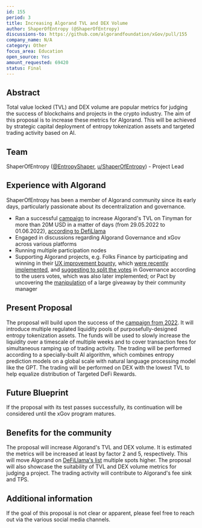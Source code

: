 ```yaml
---
id: 155
period: 3
title: Increasing Algorand TVL and DEX Volume
author: ShaperOfEntropy (@ShaperOfEntropy)
discussions-to: https://github.com/algorandfoundation/xGov/pull/155
company_name: N/A
category: Other
focus_area: Education
open_source: Yes
amount_requested: 69420
status: Final
---
```


## Abstract
Total value locked (TVL) and DEX volume are popular metrics for judging the success of blockchains and projects in the crypto industry. The aim of this proposal is to increase these metrics for Algorand. This will be achieved by strategic capital deployment of entropy tokenization assets and targeted trading activity based on AI.

## Team
ShaperOfEntropy ([@EntropyShaper](https://twitter.com/EntropyShaper), [u/ShaperOfEntropy](https://www.reddit.com/user/ShaperOfEntropy)) - Project Lead

## Experience with Algorand
ShaperOfEntropy has been a member of Algorand community since its early days, particularly passionate about its decentralization and governance.

- Ran a successful [campaign](https://twitter.com/EntropyShaper/status/1531174016815357952) to increase Algorand's TVL on Tinyman for more than 20M USD in a matter of days (from 29.05.2022 to 01.06.2022), [according to DefiLlama](https://defillama.com/protocol/tinyman)
- Engaged in discussions regarding Algorand Governance and xGov across various platforms
- Running multiple participation nodes
- Supporting Algorand projects, e.g. Folks Finance by participating and winning in their [UX improvement bounty](https://github.com/ShaperOfEntropy/improving-UI-UX-on-Folks-Finance), which [were recently implemented](https://twitter.com/FolksFinance/status/1737489376446206176), and [suggesting to split the votes](https://discord.com/channels/852212243596050433/852224744178581525/992415013639835779) in Governance according to the users votes, which was also later implemented; or Pact by uncovering the [manipulation](https://twitter.com/d13_co/status/1696103414743101452) of a large giveaway by their community manager

## Present Proposal
The proposal will build upon the success of the [campaign from 2022](https://twitter.com/EntropyShaper/status/1531174016815357952). It will introduce multiple regulated liquidity pools of purposefully-designed entropy tokenization assets. The funds will be used to slowly increase the liquidity over a timescale of multiple weeks and to cover transaction fees for simultaneous ramping up of trading activity. The trading will be performed according to a specially-built AI algorithm, which combines entropy prediction models on a global scale with natural language processing model like the GPT. The trading will be performed on DEX with the lowest TVL to help equalize distribution of Targeted DeFi Rewards.

## Future Blueprint
If the proposal with its test passes successfully, its continuation will be considered until the xGov program matures.

## Benefits for the community
The proposal will increase Algorand's TVL and DEX volume. It is estimated the metrics will be increased at least by factor 2 and 5, respectively. This will move Algorand on [DeFiLlama's list](https://defillama.com/chains) multiple spots higher. The proposal will also showcase the suitability of TVL and DEX volume metrics for judging a project. The trading activity will contribute to Algorand's fee sink and TPS.

## Additional information
If the goal of this proposal is not clear or apparent, please feel free to reach out via the various social media channels.
